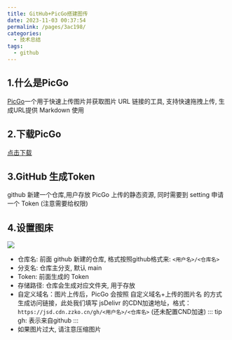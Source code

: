 ```yaml
---
title: GitHub+PicGo搭建图传
date: 2023-11-03 00:37:54
permalink: /pages/3ac198/
categories:
  - 技术总结
tags:
  - github
---
```


## 1.什么是PicGo

[PicGo](https://github.com/Molunerfinn/PicGo)一个用于快速上传图片并获取图片 URL 链接的工具, 支持快速拖拽上传, 生成URL提供 Markdown 使用

## 2.下载PicGo

[点击下载](https://github.com/Molunerfinn/PicGo/releases)

## 3.GitHub 生成Token

github 新建一个仓库,用户存放 PicGo 上传的静态资源, 同时需要到 setting 申请一个 Token (注意需要给权限)

## 4.设置图床
![](https://jsd.cdn.zzko.cn/gh/iFangdays/picGoCDN/utuai/20231103010224.png)
- 仓库名: 前面 github 新建的仓库, 格式按照github格式来: `<用户名>/<仓库名>`
- 分支名: 仓库主分支, 默认 main
- Token: 前面生成的 Token
- 存储路径: 仓库会生成对应文件夹, 用于存放
- 自定义域名：图片上传后，PicGo 会按照 自定义域名+上传的图片名 的方式生成访问链接，此处我们填写 jsDelivr 的CDN加速地址，格式：`https://jsd.cdn.zzko.cn/gh/<用户名>/<仓库名>` (还未配置CND加速)
::: tip
gh: 表示来自github
:::
- 如果图片过大, 请注意压缩图片



